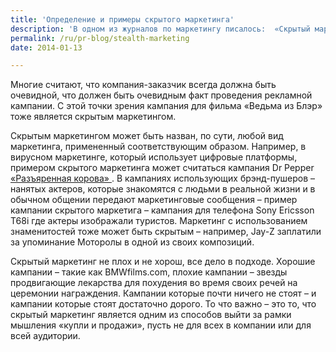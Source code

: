```yaml
---
title: 'Определение и примеры скрытого маркетинга'
description: 'В одном из журналов по маркетингу писалось:  «Скрытый маркетинг обнаруживает слабые места в защитных механизмах людей». Это звучит как-то неправильно, заставляет думать о карманниках, которые ждут, когда жертва отвернется. Настоящее определение скрытого маркетинга в том, что он предполагает разную степень очевидности намерений, стоящих за кампанией, нужно сделть так чтобы нужные люди говорили о продукте или сервисе, причем это было не явной оплаченной рекламой.'
permalink: /ru/pr-blog/stealth-marketing
date: 2014-01-13

---
```


Многие считают, что компания-заказчик всегда должна быть очевидной, что должен быть очевидным факт проведения рекламной кампании. С этой точки зрения кампания для фильма «Ведьма из Блэр» тоже является скрытым маркетингом.

Скрытым маркетингом может быть назван, по сути, любой вид маркетинга, примененный соответствующим образом. Например, в вирусном маркетинге, который использует цифровые платформы, примером скрытого маркетинга может считаться кампания Dr Pepper <a href="http://www.slate.com/articles/business/ad_report_card/2003/04/blogging_for_milk.html"> «Разъяренная корова» </a>. В кампаниях использующих брэнд-пушеров – нанятых актеров, которые знакомятся с людьми в реальной жизни и в обычном общении передают маркетинговые сообщения – пример кампании скрытого маркетига – кампания для телефона Sony Ericsson T68i где актеры изображали туристов.  Маркетинг с использованием знаменитостей тоже может быть скрытым – например, Jay-Z заплатили за упоминание Моторолы в одной из своих композиций.

Скрытый маркетинг не плох и не хорош, все дело в подходе. Хорошие кампании – такие как BMWfilms.com, плохие кампании – звезды продвигающие  лекарства для похудения во время своих речей на церемонии награждения. Кампании которые почти ничего не стоят – и кампании которые стоят достаточно дорого. То что важно – это то, что скрытый маркетинг является одним из способов выйти за рамки мышления «купли и продажи», пусть не для всех в компании или для всей аудитории.

